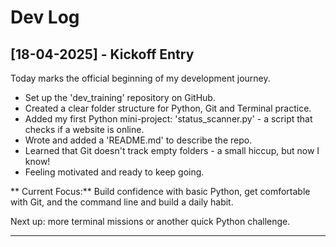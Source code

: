 # Dev Log

## [18-04-2025] - Kickoff Entry

Today marks the official beginning of my development journey.

- Set up the 'dev_training' repository on GitHub.
- Created a clear folder structure for Python, Git and Terminal practice.
- Added my first Python mini-project: 'status_scanner.py' - a script that checks
if a website is online.
- Wrote and added a 'README.md' to describe the repo.
- Learned that Git doesn't track empty folders - a small hiccup, but now I know!
- Feeling motivated and ready to keep going.

** Current Focus:** Build confidence with basic Python, get comfortable with Git, and the command line and build a daily habit.

Next up: more terminal missions or another quick Python challenge.

---

